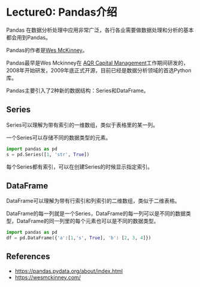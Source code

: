 # Lecture0: Pandas介绍

Pandas 在数据分析处理中应用非常广泛，各行各业需要做数据处理和分析的基本都会用到Pandas。

Pandas的作者是[Wes McKinney](https://wesmckinney.com/)。

Pandas最早是Wes Mckinney在 [AQR Capital Management](https://www.aqr.com/)工作期间研发的，2008年开始研发，2009年底正式开源，目前已经是数据分析领域的首选Python库。

Pandas主要引入了2种新的数据结构：Series和DataFrame。

## Series

Series可以理解为带有索引的一维数组，类似于表格里的某一列。

一个Series可以存储不同的数据类型的元素。

```python
import pandas as pd
s = pd.Series([1, 'str', True])
```

每个Series都有索引，可以在创建Series的时候显示指定索引。

## DataFrame

DataFrame可以理解为带有行索引和列索引的二维数组，类似于二维表格。

DataFrame的每一列就是一个Series，DataFrame的每一列可以是不同的数据类型，DataFrame的同一列里的每个元素也可以是不同的数据类型。

```python
import pandas as pd
df = pd.DataFrame({'a':[1,'s', True], 'b': [2, 3, 4]})
```



## References

* https://pandas.pydata.org/about/index.html
* https://wesmckinney.com/

